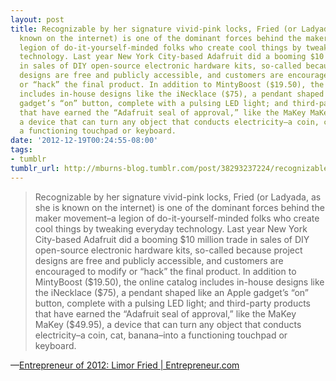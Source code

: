 ```yaml
---
layout: post
title: Recognizable by her signature vivid-pink locks, Fried (or Ladyada, as she is
  known on the internet) is one of the dominant forces behind the maker movement–a
  legion of do-it-yourself-minded folks who create cool things by tweaking everyday
  technology. Last year New York City-based Adafruit did a booming $10 million trade
  in sales of DIY open-source electronic hardware kits, so-called because project
  designs are free and publicly accessible, and customers are encouraged to modify
  or “hack” the final product. In addition to MintyBoost ($19.50), the online catalog
  includes in-house designs like the iNecklace ($75), a pendant shaped like an Apple
  gadget’s “on” button, complete with a pulsing LED light; and third-party products
  that have earned the “Adafruit seal of approval,” like the MaKey MaKey ($49.95),
  a device that can turn any object that conducts electricity–a coin, cat, banana–into
  a functioning touchpad or keyboard.
date: '2012-12-19T00:24:55-08:00'
tags:
- tumblr
tumblr_url: http://mburns-blog.tumblr.com/post/38293237224/recognizable-by-her-signature-vivid-pink-locks
---
```

<blockquote>Recognizable by her signature vivid-pink locks, Fried (or Ladyada, as she is known on the internet) is one of the dominant forces behind the maker movement&ndash;a legion of do-it-yourself-minded folks who create cool things by tweaking everyday technology. Last year New York City-based Adafruit did a booming $10 million trade in sales of DIY open-source electronic hardware kits, so-called because project designs are free and publicly accessible, and customers are encouraged to modify or &ldquo;hack&rdquo; the final product. In addition to MintyBoost ($19.50), the online catalog includes in-house designs like the iNecklace ($75), a pendant shaped like an Apple gadget&rsquo;s &ldquo;on&rdquo; button, complete with a pulsing LED light; and third-party products that have earned the &ldquo;Adafruit seal of approval,&rdquo; like the MaKey MaKey ($49.95), a device that can turn any object that conducts electricity&ndash;a coin, cat, banana&ndash;into a functioning touchpad or keyboard.</blockquote>&#8212;<a href="http://www.entrepreneur.com/article/225213">Entrepreneur of 2012: Limor Fried | Entrepreneur.com</a>
